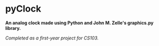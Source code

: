# pyClock
**An analog clock made using Python and John M. Zelle's graphics.py library.**

*Completed as a first-year project for CS103.*
